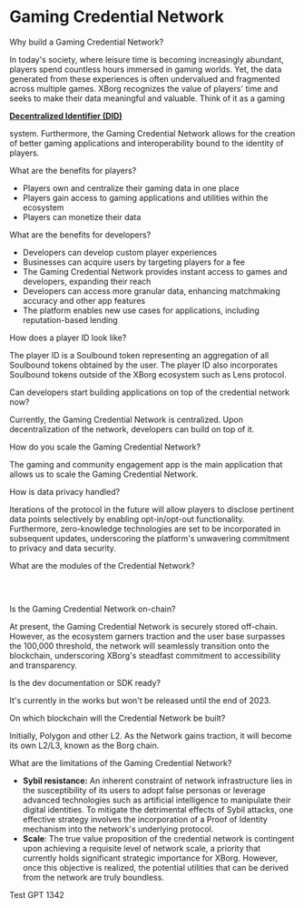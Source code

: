 # Gaming Credential Network

Why build a Gaming Credential Network?

In today's society, where leisure time is becoming increasingly abundant, players spend countless hours immersed in gaming worlds. Yet, the data generated from these experiences is often undervalued and fragmented across multiple games. XBorg recognizes the value of players' time and seeks to make their data meaningful and valuable. Think of it as a gaming

[**Decentralized Identifier (DID)**](https://www.w3.org/TR/did-core/)

system. Furthermore, the Gaming Credential Network allows for the creation of better gaming applications and interoperability bound to the identity of players.

What are the benefits for players?

* Players own and centralize their gaming data in one place
* Players gain access to gaming applications and utilities within the ecosystem
* Players can monetize their data

What are the benefits for developers?

* Developers can develop custom player experiences
* Businesses can acquire users by targeting players for a fee
* The Gaming Credential Network provides instant access to games and developers, expanding their reach
* Developers can access more granular data, enhancing matchmaking accuracy and other app features
* The platform enables new use cases for applications, including reputation-based lending

How does a player ID look like?

The player ID is a Soulbound token representing an aggregation of all Soulbound tokens obtained by the user. The player ID also incorporates Soulbound tokens outside of the XBorg ecosystem such as Lens protocol.

Can developers start building applications on top of the credential network now?

Currently, the Gaming Credential Network is centralized. Upon decentralization of the network, developers can build on top of it.

How do you scale the Gaming Credential Network?

The gaming and community engagement app is the main application that allows us to scale the Gaming Credential Network.

How is data privacy handled?

Iterations of the protocol in the future will allow players to disclose pertinent data points selectively by enabling opt-in/opt-out functionality. Furthermore, zero-knowledge technologies are set to be incorporated in subsequent updates, underscoring the platform's unwavering commitment to privacy and data security.

What are the modules of the Credential Network?

### ​​ <a href="#undefined" id="undefined"></a>

Is the Gaming Credential Network on-chain?

At present, the Gaming Credential Network is securely stored off-chain. However, as the ecosystem garners traction and the user base surpasses the 100,000 threshold, the network will seamlessly transition onto the blockchain, underscoring XBorg's steadfast commitment to accessibility and transparency.

Is the dev documentation or SDK ready?

It's currently in the works but won't be released until the end of 2023.

On which blockchain will the Credential Network be built?

Initially, Polygon and other L2. As the Network gains traction, it will become its own L2/L3, known as the Borg chain.

What are the limitations of the Gaming Credential Network?

* **Sybil resistance:** An inherent constraint of network infrastructure lies in the susceptibility of its users to adopt false personas or leverage advanced technologies such as artificial intelligence to manipulate their digital identities. To mitigate the detrimental effects of Sybil attacks, one effective strategy involves the incorporation of a Proof of Identity mechanism into the network's underlying protocol.
* **Scale**: The true value proposition of the credential network is contingent upon achieving a requisite level of network scale, a priority that currently holds significant strategic importance for XBorg. However, once this objective is realized, the potential utilities that can be derived from the network are truly boundless.

Test GPT 1342
